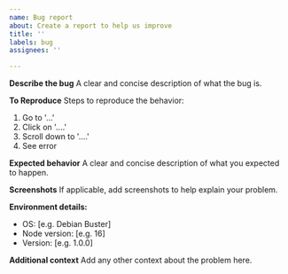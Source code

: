 ```yaml
---
name: Bug report
about: Create a report to help us improve
title: ''
labels: bug
assignees: ''

---
```


**Describe the bug**
A clear and concise description of what the bug is.

**To Reproduce**
Steps to reproduce the behavior:
1. Go to '...'
2. Click on '....'
3. Scroll down to '....'
4. See error

**Expected behavior**
A clear and concise description of what you expected to happen.

**Screenshots**
If applicable, add screenshots to help explain your problem.

**Environment details:**
 - OS: [e.g. Debian Buster]
 - Node version: [e.g. 16]
 - Version: [e.g. 1.0.0]

**Additional context**
Add any other context about the problem here.
